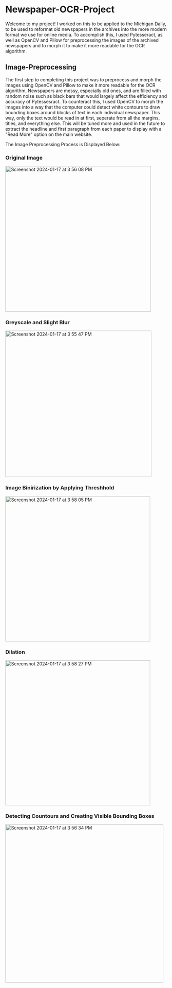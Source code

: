 # Newspaper-OCR-Project
Welcome to my project! I worked on this to be applied to the Michigan Daily, to be used to reformat old newspapers in the archives into the more modern format we use for online media. To accomplish this, I used Pytesseract, as well as OpenCV and Pillow for preprocessing the images of the archived newspapers and to morph it to make it more readable for the OCR algorithm. 

## Image-Preprocessing
The first step to completing this project was to preprocess and morph the images using OpenCV and Pillow to make it more readable for the OCR algorithm, Newspapers are messy, especially old ones, and are filled with random noise such as black bars that would largely affect the efficiency and accuracy of Pytessesract. To counteract this, I used OpenCV to morph the images into a way that the computer could detect white contours to draw bounding boxes around blocks of text in each individual newspaper. This way, only the text would be read in at first, seperate from all the margins, titles, and everything else. This will be tuned more and used in the future to extract the headline and first paragraph from each paper to display with a "Read More" option on the main website.

The Image Preprocessing Process is Displayed Below:
### Original Image
<img width="453" alt="Screenshot 2024-01-17 at 3 56 08 PM" src="https://github.com/MathewZheng/Archived-Newspaper-OCR-Processing-Analysis---Michigan-Daily/assets/53542045/7ed7346c-40f7-4242-8fc3-e0b0f6d4e20a">

### Greyscale and Slight Blur
<img width="455" alt="Screenshot 2024-01-17 at 3 55 47 PM" src="https://github.com/MathewZheng/Archived-Newspaper-OCR-Processing-Analysis---Michigan-Daily/assets/53542045/4492a055-4333-4b07-9e54-d0c178910774">

### Image Binirization by Applying Threshhold
<img width="451" alt="Screenshot 2024-01-17 at 3 58 05 PM" src="https://github.com/MathewZheng/Archived-Newspaper-OCR-Processing-Analysis---Michigan-Daily/assets/53542045/5b588fd4-0ea9-45cf-86ee-03e31c5b5881">

### Dilation
<img width="451" alt="Screenshot 2024-01-17 at 3 58 27 PM" src="https://github.com/MathewZheng/Archived-Newspaper-OCR-Processing-Analysis---Michigan-Daily/assets/53542045/84a3675d-cea3-4385-b640-2598f81fc5c4">

### Detecting Countours and Creating Visible Bounding Boxes
<img width="492" alt="Screenshot 2024-01-17 at 3 56 34 PM" src="https://github.com/MathewZheng/Archived-Newspaper-OCR-Processing-Analysis---Michigan-Daily/assets/53542045/cae5f1a9-1df5-40f7-96d8-c8e92028d2f2">
